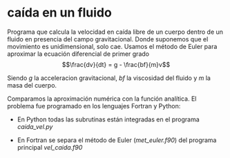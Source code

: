 # caída en un fluido

Programa que calcula la velocidad en caída libre de un cuerpo dentro de un fluido en presencia del campo gravitacional. Donde suponemos que el movimiento es unidimensional, solo cae. Usamos el método de Euler para aproximar la ecuación diferencial de primer grado $$\frac{dv}{dt} = g - \frac{bf}{m}v$$

Siendo $g$ la acceleracion gravitacional, $bf$ la viscosidad del fluido y $m$ la masa del cuerpo.

Comparamos la aproximación numérica con la función analítica. El problema fue programado en los lenguajes Fortran y Python:

* En Python todas las subrutinas están integradas en el programa *caida_vel.py*

* En Fortran se separa el método de Euler (*met_euler.f90*)  del programa principal *vel_caida.f90*
